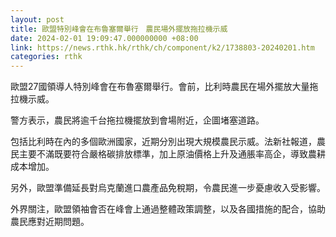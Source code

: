 ```yaml
---
layout: post
title: 歐盟特別峰會在布魯塞爾舉行　農民場外擺放拖拉機示威
date: 2024-02-01 19:09:47.000000000 +08:00
link: https://news.rthk.hk/rthk/ch/component/k2/1738803-20240201.htm
categories: rthk
---
```


歐盟27國領導人特別峰會在布魯塞爾舉行。會前，比利時農民在場外擺放大量拖拉機示威。

警方表示，農民將逾千台拖拉機擺放到會場附近，企圖堵塞道路。

包括比利時在內的多個歐洲國家，近期分別出現大規模農民示威。法新社報道，農民主要不滿既要符合嚴格碳排放標準，加上原油價格上升及通脹率高企，導致農耕成本增加。

另外，歐盟準備延長對烏克蘭進口農產品免稅期，令農民進一步憂慮收入受影響。

外界關注，歐盟領袖會否在峰會上通過整體政策調整，以及各國措施的配合，協助農民應對近期問題。
